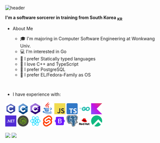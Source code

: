 ![header](https://capsule-render.vercel.app/api?type=blur&height=300&color=gradient&customColorList=12&text=Hi,%20I'm%20BlueNyang&reversal=true&fontColor=a0b0f0&desc=Dept.%20Computer%20SW%20Engineering&fontAlignY=50&descAlignY=65&fontSize=60)

**I'm a software sorcerer in training from South Korea** <sub>**KR**</sub>

- About Me

  - 🎓 I'm majoring in Computer Software Engineering at Wonkwang Univ.
  - 💻 I'm interested in Go
  - 📍 I prefer Statically typed languages
  - 🚀 I love C++ and TypeScript
  - 🐘 I prefer PostgreSQL
  - 📀 I prefer EL/Fedora-Family as OS

<br >

- I have experience with:
<div>
  <code><img width='35' alt='C' src='./images/C.png'></code>
  <code><img width='35' alt='C++' src='./images/C++.png'></code>
  <code><img width='35' alt='C#' src='./images/C-Sharp.png'></code>
  <code><img width='35' alt='Java' src='./images/Java.png'></code>
  <code><img width='35' alt='JavaScript' src='./images/JavaScript.png'></code>
  <code><img width='35' alt='TypeScript' src='./images/TypeScript.png'></code>
  <code><img width='35' alt='Go lang' src='./images/Go.png'></code>
  <code><img width='35' alt='Kotlin' src='./images/Kotlin.png'></code>
</div>
<div>
  <code><img width='35' alt='.NET' src='./images/Dot-NET.png'></code>
  <code><img width='35' alt='NodeJS' src='./images/NodeJS.png'></code>
  <code><img width='35' alt='ReactJS' src='./images/ReactJS.png'></code>
  <code><img width='35' alt='SvelteKIT' src='./images/SvelteKIT.png'></code>
  <code><img width='35' alt='Bootstrap' src='./images/Bootstrap.png'></code>
  <code><img width='35' alt='Postgres' src='./images/Postgresql.png'></code>
  <code><img width='35' alt='Redhat' src='./images/Redhat.png'></code>
  <code><img width='35' alt='RockyLinux' src='./images/RockyLinux.png'></code>
</div>
<br />

<a>
  <img src="https://github-readme-stats.vercel.app/api?username=BlueNyang&theme=tokyonight&count_private=true&hide=contribs&show_icons=true"/>
</a>
<a>
  <img src='https://github-readme-stats.vercel.app/api/top-langs/?username=bluenyang&size_weight=0.5&count_weight=0.5&exclude_repo=ComputerGraphics,WindowProgramming&langs_count=6&hide=html,css&layout=compact&theme=tokyonight'/>
</a>
